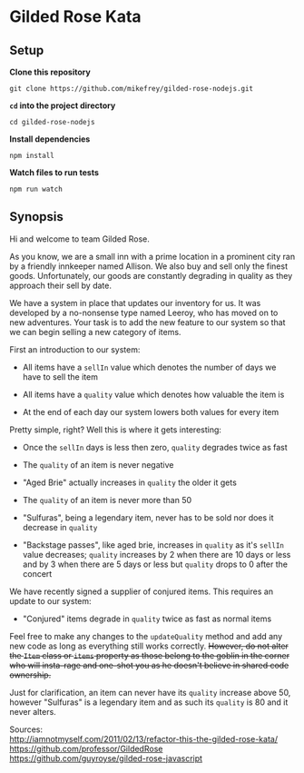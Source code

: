 # Gilded Rose Kata

## Setup

**Clone this repository**
```
git clone https://github.com/mikefrey/gilded-rose-nodejs.git
```

**`cd` into the project directory**
```
cd gilded-rose-nodejs
```

**Install dependencies**
```
npm install
```

**Watch files to run tests**
```
npm run watch
```

## Synopsis

Hi and welcome to team Gilded Rose.

As you know, we are a small inn with a prime location in a prominent city ran
by a friendly innkeeper named Allison.  We also buy and sell only the finest
goods. Unfortunately, our goods are constantly degrading in quality as they
approach their sell by date.

We have a system in place that updates our inventory for us. It was developed
by a no-nonsense type named Leeroy, who has moved on to new adventures. Your
task is to add the new feature to our system so that we can begin selling a
new category of items.

First an introduction to our system:

  - All items have a `sellIn` value which denotes the number of days we have to
    sell the item

  - All items have a `quality` value which denotes how valuable the item is

  - At the end of each day our system lowers both values for every item

Pretty simple, right? Well this is where it gets interesting:

  - Once the `sellIn` days is less then zero, `quality` degrades twice as fast

  - The `quality` of an item is never negative

  - "Aged Brie" actually increases in `quality` the older it gets

  - The `quality` of an item is never more than 50

  - "Sulfuras", being a legendary item, never has to be sold nor does it
    decrease in `quality`

  - "Backstage passes", like aged brie, increases in `quality` as it's `sellIn`
    value decreases; `quality` increases by 2 when there are 10 days or less
    and by 3 when there are 5 days or less but `quality` drops to 0 after the
    concert

We have recently signed a supplier of conjured items. This requires an update
to our system:

  - "Conjured" items degrade in `quality` twice as fast as normal items

Feel free to make any changes to the `updateQuality` method and add any new
code as long as everything still works correctly. ~~However, do not alter the
`Item` class or `items` property as those belong to the goblin in the corner
who will insta-rage and one-shot you as he doesn't believe in shared code
ownership.~~

Just for clarification, an item can never have its `quality` increase above 50,
however "Sulfuras" is a legendary item and as such its `quality` is 80 and it
never alters.

Sources:  
  <http://iamnotmyself.com/2011/02/13/refactor-this-the-gilded-rose-kata/>  
  <https://github.com/professor/GildedRose>  
  <https://github.com/guyroyse/gilded-rose-javascript>
